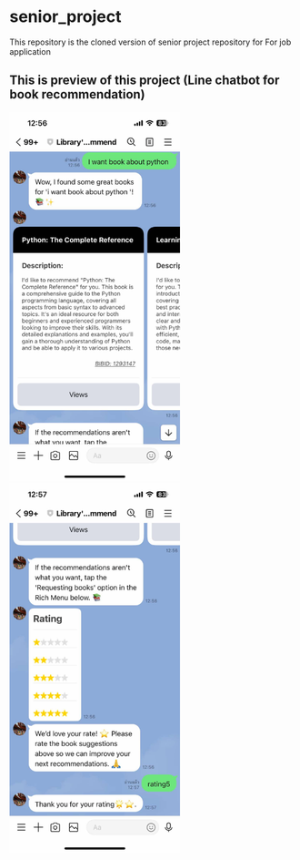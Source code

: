 # senior_project
This repository is the cloned version of senior project repository for For job application

## This is preview of this project (Line chatbot for book recommendation)
<img src="Picture_Readme/Real_UI_2.jpg" width="300"/>

<img src="Picture_Readme/Real_UI_3.jpg" width="300"/>
